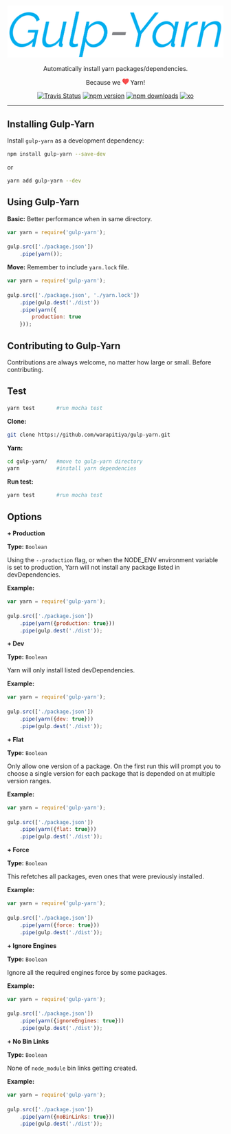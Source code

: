 <p align="center">
  <a href="https://github.com/warapitiya/gulp-yarn">
    <img alt="Gulp-Yarn" src="https://github.com/warapitiya/assets/blob/master/gulp-yarn.png?raw=true" width="546">
  </a>
</p>

<p align="center">
  Automatically install yarn packages/dependencies.
</p>
<p  align="center">
Because we <img alt="emoji=heart" src="https://github.com/warapitiya/assets/blob/master/heart-emoji.png?raw=true" width="15"> Yarn!</p>

<p align="center">
  <a href="https://travis-ci.org/warapitiya/gulp-yarn"><img alt="Travis Status" src="https://travis-ci.org/warapitiya/gulp-yarn.svg?branch=master"></a>
  <a href="https://www.npmjs.com/package/gulp-yarn"><img src="https://img.shields.io/npm/v/gulp-yarn.svg" alt="npm version"></a>
  <a href="https://www.npmjs.com/package/gulp-yarn"><img src="https://img.shields.io/npm/dt/gulp-yarn.svg" alt="npm downloads"></a>
  <a href="https://github.com/sindresorhus/xo"><img src="https://img.shields.io/badge/code_style-XO-5ed9c7.svg" alt="xo"></a>
</p>

---

## Installing Gulp-Yarn
Install `gulp-yarn` as a development dependency:

```sh
npm install gulp-yarn --save-dev
```

or

```sh
yarn add gulp-yarn --dev
```


## Using Gulp-Yarn

**Basic:** Better performance when in same directory.

```javascript
var yarn = require('gulp-yarn');

gulp.src(['./package.json'])
    .pipe(yarn());
```

**Move:** Remember to include `yarn.lock` file.

```javascript
var yarn = require('gulp-yarn');

gulp.src(['./package.json', './yarn.lock'])
    .pipe(gulp.dest('./dist'))
    .pipe(yarn({
        production: true
    }));
```

## Contributing to Gulp-Yarn

Contributions are always welcome, no matter how large or small. Before contributing.

## Test
```sh
yarn test		#run mocha test
```

**Clone:**
```sh
git clone https://github.com/warapitiya/gulp-yarn.git
```

**Yarn:**
```sh
cd gulp-yarn/ 	#move to gulp-yarn directory
yarn 			#install yarn dependencies
```

**Run test:**
```sh
yarn test		#run mocha test
```

## Options

**+ Production**

**Type:** `Boolean`

Using the `--production` flag, or when the NODE_ENV environment variable is set to production, Yarn will not install any package listed in devDependencies.

**Example:**

```javascript
var yarn = require('gulp-yarn');

gulp.src(['./package.json'])
    .pipe(yarn({production: true}))
    .pipe(gulp.dest('./dist'));
```

**+ Dev**

**Type:** `Boolean`

Yarn will only install listed devDependencies.

**Example:**

```javascript
var yarn = require('gulp-yarn');

gulp.src(['./package.json'])
    .pipe(yarn({dev: true}))
    .pipe(gulp.dest('./dist'));
```
**+ Flat**

**Type:** `Boolean`

Only allow one version of a package. On the first run this will prompt you to choose a single version for each package that is depended on at multiple version ranges.

**Example:**

```javascript
var yarn = require('gulp-yarn');

gulp.src(['./package.json'])
    .pipe(yarn({flat: true}))
    .pipe(gulp.dest('./dist'));
```

**+ Force**

**Type:** `Boolean`

This refetches all packages, even ones that were previously installed.

**Example:**

```javascript
var yarn = require('gulp-yarn');

gulp.src(['./package.json'])
    .pipe(yarn({force: true}))
    .pipe(gulp.dest('./dist'));
```

**+ Ignore Engines**

**Type:** `Boolean`

Ignore all the required engines force by some packages.

**Example:**

```javascript
var yarn = require('gulp-yarn');

gulp.src(['./package.json'])
    .pipe(yarn({ignoreEngines: true}))
    .pipe(gulp.dest('./dist'));
```

**+ No Bin Links**

**Type:** `Boolean`

None of `node_module` bin links getting created.

**Example:**

```javascript
var yarn = require('gulp-yarn');

gulp.src(['./package.json'])
    .pipe(yarn({noBinLinks: true}))
    .pipe(gulp.dest('./dist'));
```
